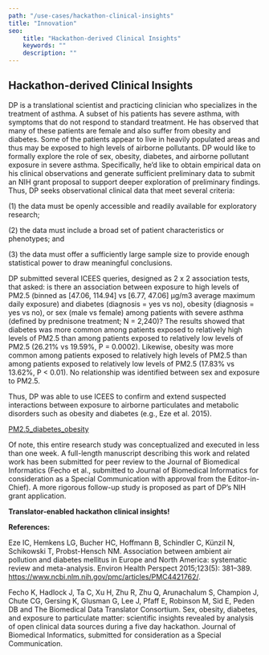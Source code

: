 ```yaml
---
path: "/use-cases/hackathon-clinical-insights"
title: "Innovation"
seo:
    title: "Hackathon-derived Clinical Insights"
    keywords: ""
    description: ""
---
```


## Hackathon-derived Clinical Insights<a name="hackathon-clinical-insights"></a>

DP is a translational scientist and practicing clinician who specializes in the treatment of asthma. A subset of his patients has severe asthma, with symptoms that do not respond to standard treatment. He has observed that many of these patients are female and also suffer from obesity and diabetes. Some of the patients appear to live in heavily populated areas and thus may be exposed to high levels of airborne pollutants. DP would like to formally explore the role of sex, obesity, diabetes, and airborne pollutant exposure in severe asthma. Specifically, he’d like to obtain empirical data on his clinical observations and generate sufficient preliminary data to submit an NIH grant proposal to support deeper exploration of preliminary findings. Thus, DP seeks observational clinical data that meet several criteria:

(1) the data must be openly accessible and readily available for exploratory research;

(2) the data must include a broad set of patient characteristics or phenotypes; and 

(3) the data must offer a sufficiently large sample size to provide enough statistical power to draw meaningful conclusions.

DP submitted several ICEES queries, designed as 2 x 2 association tests, that asked: is there an association between exposure to high levels of PM2.5 (binned as [47.06, 114.94] vs [6.77, 47.06] µg/m3 average maximum daily exposure) and diabetes (diagnosis = yes vs no), obesity (diagnosis = yes vs no), or sex (male vs female) among patients with severe asthma (defined by prednisone treatment; N = 2,240)? The results showed that diabetes was more common among patients exposed to relatively high levels of PM2.5 than among patients exposed to relatively low levels of PM2.5 (26.21% vs 19.59%, P = 0.0002). Likewise, obesity was more common among patients exposed to relatively high levels of PM2.5 than among patients exposed to relatively low levels of PM2.5 (17.83% vs 13.62%, P < 0.01). No relationship was identified between sex and exposure to PM2.5.

Thus, DP was able to use ICEES to confirm and extend suspected interactions between exposure to airborne particulates and metabolic disorders such as obesity and diabetes (e.g., Eze et al. 2015).

[PM2.5_diabetes_obesity](PM2.5_diabetes_obesity.png)

Of note, this entire research study was conceptualized and executed in less than one week. A full-length manuscript describing this work and related work has been submitted for peer review to the Journal of Biomedical Informatics (Fecho et al., submitted to Journal of Biomedical Informatics for consideration as a Special Communication with approval from the Editor-in-Chief). A more rigorous follow-up study is proposed as part of DP’s NIH grant application.

**Translator-enabled hackathon clinical insights!**

**References:**

Eze IC, Hemkens LG, Bucher HC, Hoffmann B, Schindler C, Künzil N, Schikowski T, Probst-Hensch NM. Association between ambient air pollution and diabetes mellitus in Europe and North America: systematic review and meta-analysis. Environ Health Perspect 2015;123(5): 381–389. https://www.ncbi.nlm.nih.gov/pmc/articles/PMC4421762/.

Fecho K, Hadlock J, Ta C, Xu H, Zhu R, Zhu Q, Arunachalum S, Champion J, Chute CG, Gersing K, Glusman G, Lee J, Pfaff E, Robinson M, Sid E, Peden DB and The Biomedical Data Translator Consortium. Sex, obesity, diabetes, and exposure to particulate matter: scientific insights revealed by analysis of open clinical data sources during a five day hackathon. Journal of Biomedical Informatics, submitted for consideration as a Special Communication.
